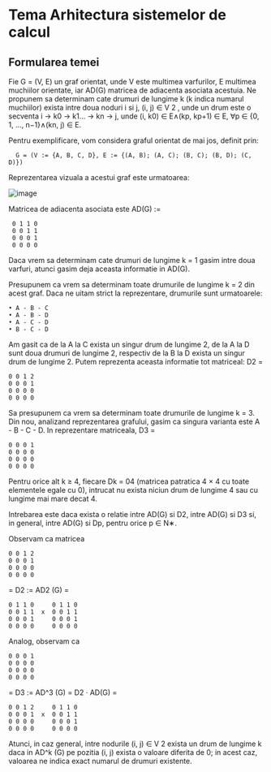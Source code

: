 # Tema Arhitectura sistemelor de calcul


## Formularea temei
Fie G = (V, E) un graf orientat, unde V este multimea varfurilor, E multimea muchiilor orientate,
iar AD(G) matricea de adiacenta asociata acestuia. Ne propunem sa determinam cate drumuri de
lungime k (k indica numarul muchiilor) exista intre doua noduri i si j, (i, j) ∈ V
2
, unde un drum este
o secventa i → k0 → k1... → kn → j, unde (i, k0) ∈ E∧(kp, kp+1) ∈ E, ∀p ∈ {0, 1, ..., n−1}∧(kn, j) ∈
E.

Pentru exemplificare, vom considera graful orientat de mai jos, definit prin:

      G = (V := {A, B, C, D}, E := {(A, B); (A, C); (B, C); (B, D); (C, D)})

Reprezentarea vizuala a acestui graf este urmatoarea:

![image](https://github.com/teodorma/Tema_ASC_Sem1/assets/108132918/118c79a5-57db-4042-9007-e93489a8f381)


Matricea de adiacenta asociata este 
AD(G) :=

     0 1 1 0
     0 0 1 1
     0 0 0 1
     0 0 0 0

Daca vrem sa determinam cate drumuri de lungime k = 1 gasim intre doua varfuri, atunci gasim
deja aceasta informatie in AD(G).

Presupunem ca vrem sa determinam toate drumurile de lungime k = 2 din acest graf. Daca ne
uitam strict la reprezentare, drumurile sunt urmatoarele:

    • A - B - C
    • A - B - D
    • A - C - D
    • B - C - D
Am gasit ca de la A la C exista un singur drum de lungime 2, de la A la D sunt doua drumuri
de lungime 2, respectiv de la B la D exista un singur drum de lungime 2. Putem reprezenta aceasta
informatie tot matriceal:
D2 =
  
    0 0 1 2
    0 0 0 1
    0 0 0 0
    0 0 0 0


Sa presupunem ca vrem sa determinam toate drumurile de lungime k = 3. Din nou, analizand
reprezentarea grafului, gasim ca singura varianta este A - B - C - D. In reprezentare matriceala,
D3 =

    0 0 0 1
    0 0 0 0
    0 0 0 0
    0 0 0 0

Pentru orice alt k ≥ 4, fiecare Dk = 04 (matricea patratica 4 × 4 cu toate elementele egale cu 0),
intrucat nu exista niciun drum de lungime 4 sau cu lungime mai mare decat 4.

Intrebarea este daca exista o relatie intre AD(G) si D2, intre AD(G) si D3 si, in general, intre
AD(G) si Dp, pentru orice p ∈ N∗.

Observam ca matricea

    0 0 1 2
    0 0 0 1
    0 0 0 0
    0 0 0 0

= D2 := AD2
(G) =

    0 1 1 0     0 1 1 0
    0 0 1 1  x  0 0 1 1
    0 0 0 1     0 0 0 1
    0 0 0 0     0 0 0 0



Analog, observam ca
    
    0 0 0 1
    0 0 0 0
    0 0 0 0
    0 0 0 0

= D3 := AD^3
(G) = D2 · AD(G) =

    0 0 1 2     0 1 1 0
    0 0 0 1  x  0 0 1 1
    0 0 0 0     0 0 0 1
    0 0 0 0     0 0 0 0


Atunci, in caz general, intre nodurile (i, j) ∈ V
2
exista un drum de lungime k daca in AD^k
(G) pe
pozitia (i, j) exista o valoare diferita de 0; in acest caz, valoarea ne indica exact numarul de drumuri
existente.
